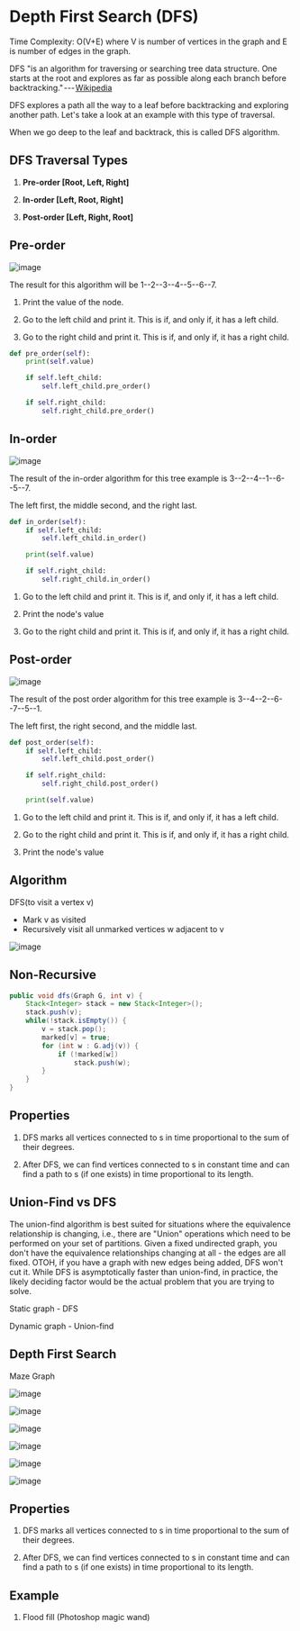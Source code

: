 # Depth First Search (DFS)

Time Complexity: O(V+E) where V is number of vertices in the graph and E is number of edges in the graph.

DFS "is an algorithm for traversing or searching tree data structure. One starts at the root and explores as far as possible along each branch before backtracking." --- [Wikipedia](https://en.wikipedia.org/wiki/Depth-first_search)

DFS explores a path all the way to a leaf before backtracking and exploring another path. Let's take a look at an example with this type of traversal.

When we go deep to the leaf and backtrack, this is called DFS algorithm.

## DFS Traversal Types

1. **Pre-order [Root, Left, Right]**

2. **In-order [Left, Root, Right]**

3. **Post-order [Left, Right, Root]**

## Pre-order

![image](media/Depth-First-Search-(DFS)-image1.jpg)

The result for this algorithm will be 1--2--3--4--5--6--7.

1. Print the value of the node.

2. Go to the left child and print it. This is if, and only if, it has a left child.

3. Go to the right child and print it. This is if, and only if, it has a right child.

```python
def pre_order(self):
    print(self.value)

    if self.left_child:
        self.left_child.pre_order()

    if self.right_child:
        self.right_child.pre_order()
```

## In-order

![image](media/Depth-First-Search-(DFS)-image2.jpg)

The result of the in-order algorithm for this tree example is 3--2--4--1--6--5--7.

The left first, the middle second, and the right last.

```python
def in_order(self):
    if self.left_child:
        self.left_child.in_order()

    print(self.value)

    if self.right_child:
        self.right_child.in_order()
```

1. Go to the left child and print it. This is if, and only if, it has a left child.

2. Print the node's value

3. Go to the right child and print it. This is if, and only if, it has a right child.

## Post-order

![image](media/Depth-First-Search-(DFS)-image3.jpg)

The result of the post order algorithm for this tree example is 3--4--2--6--7--5--1.

The left first, the right second, and the middle last.

```python
def post_order(self):
    if self.left_child:
        self.left_child.post_order()

    if self.right_child:
        self.right_child.post_order()

    print(self.value)
```

1. Go to the left child and print it. This is if, and only if, it has a left child.

2. Go to the right child and print it. This is if, and only if, it has a right child.

3. Print the node's value

## Algorithm

DFS(to visit a vertex v)

- Mark v as visited
- Recursively visit all unmarked vertices w adjacent to v

![image](media/Depth-First-Search-(DFS)-image4.png)

## Non-Recursive

```java
public void dfs(Graph G, int v) {
    Stack<Integer> stack = new Stack<Integer>();
    stack.push(v);
    while(!stack.isEmpty()) {
        v = stack.pop();
        marked[v] = true;
        for (int w : G.adj(v)) {
            if (!marked[w])
                stack.push(w);
        }
    }
}
```

## Properties

1. DFS marks all vertices connected to s in time proportional to the sum of their degrees.

2. After DFS, we can find vertices connected to s in constant time and can find a path to s (if one exists) in time proportional to its length.

## Union-Find vs DFS

The union-find algorithm is best suited for situations where the equivalence relationship is changing, i.e., there are "Union" operations which need to be performed on your set of partitions. Given a fixed undirected graph, you don't have the equivalence relationships changing at all - the edges are all fixed. OTOH, if you have a graph with new edges being added, DFS won't cut it. While DFS is asymptotically faster than union-find, in practice, the likely deciding factor would be the actual problem that you are trying to solve.

Static graph - DFS

Dynamic graph - Union-find

## Depth First Search

Maze Graph

![image](media/Depth-First-Search-(DFS)-image5.png)

![image](media/Depth-First-Search-(DFS)-image6.png)

![image](media/Depth-First-Search-(DFS)-image7.png)

![image](media/Depth-First-Search-(DFS)-image8.png)

![image](media/Depth-First-Search-(DFS)-image9.png)

![image](media/Depth-First-Search-(DFS)-image4.png)

## Properties

1. DFS marks all vertices connected to s in time proportional to the sum of their degrees.

2. After DFS, we can find vertices connected to s in constant time and can find a path to s (if one exists) in time proportional to its length.

## Example

1. Flood fill (Photoshop magic wand)
